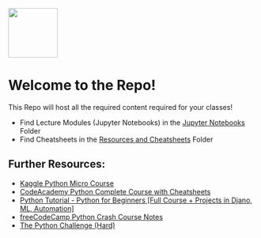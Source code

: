 <img src="https://upload.wikimedia.org/wikipedia/commons/thumb/c/c3/Python-logo-notext.svg/1200px-Python-logo-notext.svg.png" width="100" height="100">

# Welcome to the Repo!
This Repo will host all the required content required for your classes!
- Find Lecture Modules (Jupyter Notebooks) in the [Jupyter Notebooks](https://github.com/Prathamesh-Ghatole/Peer-Teaching-Program-2022-FDA/tree/main/Jupyter%20Notebooks) Folder
- Find Cheatsheets in the [Resources and Cheatsheets](https://github.com/Prathamesh-Ghatole/Peer-Teaching-Program-2022-FDA/tree/main/Resources%20and%20Cheatsheets) Folder

## Further Resources:
- [Kaggle Python Micro Course](https://www.kaggle.com/learn)
- [CodeAcademy Python Complete Course with Cheatsheets](https://www.codecademy.com/learn/learn-python-3)
- [Python Tutorial - Python for Beginners [Full Course + Projects in Djano, ML, Automation]](https://www.youtube.com/watch?v=_uQrJ0TkZlc)
- [freeCodeCamp Python Crash Course Notes](https://www.freecodecamp.org/news/python-crash-course/)
- [The Python Challenge (Hard)](http://www.pythonchallenge.com/)
